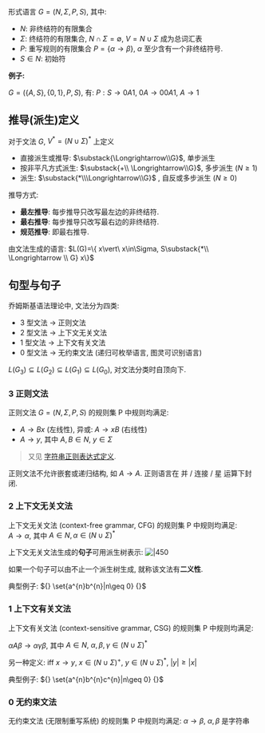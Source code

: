 形式语言 $G=(N, \Sigma, P, S)$, 其中:
- $N$: 非终结符的有限集合
- $\Sigma$: 终结符的有限集合, $N\cap \Sigma=\emptyset$, $V=N\cup \Sigma$ 成为总词汇表
- $P$: 重写规则的有限集合 $P=\{ \alpha \rightarrow \beta \}$, $\alpha$ 至少含有一个非终结符号.
- $S\in N$: 初始符

**例子:**

$G=(\{ A, S \}, \{ 0, 1 \}, P, S)$, 有: $P: S\rightarrow 0A1,\ 0A\rightarrow 00A1,\ A\rightarrow 1$

## 推导(派生)定义

对于文法 $G$, $V^{*}=(N\cup \Sigma)^{*}$ 上定义
- 直接派生或推导: $\substack{\Longrightarrow\\G}$, 单步派生
- 按非平凡方式派生: $\substack{+\\ \Longrightarrow\\G}$, 多步派生 ($N\ge 1$)
- 派生: $\substack{*\\\Longrightarrow\\G}$ , 自反或多步派生 ($N\ge 0$)

推导方式:
- **最左推导**: 每步推导只改写最左边的非终结符.
- **最右推导**: 每步推导只改写最右边的非终结符.
- **规范推导**: 即最右推导.

由文法生成的语言: $L(G)=\{ x\vert\ x\in\Sigma, S\substack{*\\ \Longrightarrow \\ G} x\}$

## 句型与句子

乔姆斯基语法理论中, 文法分为四类:
- 3 型文法 -> 正则文法
- 2 型文法 -> 上下文无关文法
- 1 型文法 -> 上下文有关文法
- 0 型文法 -> 无约束文法 (递归可枚举语言, 图灵可识别语言)

$L(G_{3})\subseteq L(G_{2})\subseteq L(G_{1})\subseteq L(G_{0})$, 对文法分类时自顶向下.

### 3 正则文法

正则文法 $G=(N, \Sigma, P, S)$ 的规则集 P 中规则均满足:
- $A\rightarrow Bx$ (左线性), 异或: $A\rightarrow xB$ (右线性)
- $A\rightarrow y$, 其中 $A, B\in N$, ${} y\in\Sigma$

> 又见 [字符串正则表达式定义](字符串.md).

正则文法不允许嵌套或递归结构, 如 $A \to A$. 正则语言在 并 / 连接 / 星 运算下封闭.

### 2 上下文无关文法

上下文无关文法 (context-free grammar, CFG) 的规则集 P 中规则均满足:   
$A\rightarrow \alpha$, 其中 $A\in N, \alpha\in (N\cup \Sigma)^{*}$

上下文无关文法生成的**句子**可用派生树表示:
![|450](../../../attach/Pasted%20image%2020231224124801.avif)

如果一个句子可以由不止一个派生树生成, 就称该文法有**二义性**.

典型例子: ${} \set{a^{n}b^{n}|n\geq 0} {}$

### 1 上下文有关文法

上下文有关文法 (context-sensitive grammar, CSG) 的规则集 P 中规则均满足:  

$\alpha A\beta \rightarrow \alpha \gamma \beta$, 其中 $A\in N,\ \alpha,\beta,\gamma\in (N\cup \Sigma)^{*}$

另一种定义: iff $x\rightarrow y,\ x\in (N\cup \Sigma)^{+},\ y\in (N\cup \Sigma)^{*},\ \vert y\vert \ge \vert x\vert$

典型例子: ${} \set{a^{n}b^{n}c^{n}|n\geq 0} {}$

### 0 无约束文法

无约束文法 (无限制重写系统) 的规则集 P 中规则均满足: $\alpha \rightarrow \beta$, $\alpha, \beta$ 是字符串
